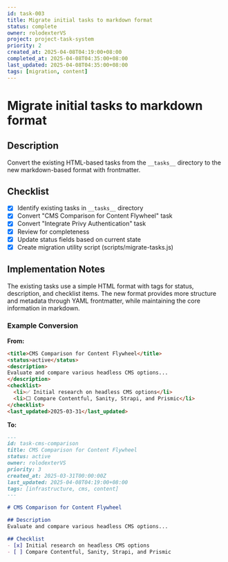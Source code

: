 ```yaml
---
id: task-003
title: Migrate initial tasks to markdown format
status: complete
owner: rolodexterVS
project: project-task-system
priority: 2
created_at: 2025-04-08T04:19:00+08:00
completed_at: 2025-04-08T04:35:00+08:00
last_updated: 2025-04-08T04:35:00+08:00
tags: [migration, content]
---
```


# Migrate initial tasks to markdown format

## Description
Convert the existing HTML-based tasks from the `__tasks__` directory to the new markdown-based format with frontmatter.

## Checklist
- [x] Identify existing tasks in `__tasks__` directory
- [x] Convert "CMS Comparison for Content Flywheel" task
- [x] Convert "Integrate Privy Authentication" task
- [x] Review for completeness
- [x] Update status fields based on current state
- [x] Create migration utility script (scripts/migrate-tasks.js)

## Implementation Notes
The existing tasks use a simple HTML format with tags for status, description, and checklist items. The new format provides more structure and metadata through YAML frontmatter, while maintaining the core information in markdown.

### Example Conversion

**From:**
```html
<title>CMS Comparison for Content Flywheel</title>
<status>active</status>
<description>
Evaluate and compare various headless CMS options...
</description>
<checklist>
  <li>✅ Initial research on headless CMS options</li>
  <li>⬜ Compare Contentful, Sanity, Strapi, and Prismic</li>
</checklist>
<last_updated>2025-03-31</last_updated>
```

**To:**
```markdown
---
id: task-cms-comparison
title: CMS Comparison for Content Flywheel
status: active
owner: rolodexterVS
priority: 3
created_at: 2025-03-31T00:00:00Z
last_updated: 2025-04-08T04:19:00+08:00
tags: [infrastructure, cms, content]
---

# CMS Comparison for Content Flywheel

## Description
Evaluate and compare various headless CMS options...

## Checklist
- [x] Initial research on headless CMS options
- [ ] Compare Contentful, Sanity, Strapi, and Prismic
```
